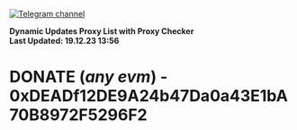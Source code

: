 [![Telegram channel](https://img.shields.io/endpoint?url=https://runkit.io/damiankrawczyk/telegram-badge/branches/master?url=https://t.me/n4z4v0d)](https://t.me/n4z4v0d) 

**Dynamic Updates Proxy List with Proxy Checker**  
**Last Updated: 19.12.23 13:56**

# DONATE (_any evm_) - 0xDEADf12DE9A24b47Da0a43E1bA70B8972F5296F2

